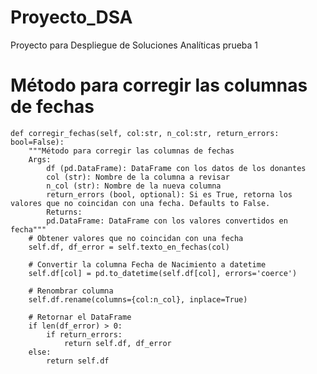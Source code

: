 # Proyecto_DSA
Proyecto para Despliegue de Soluciones Analíticas
prueba 1 
  # Método para corregir las columnas de fechas
    def corregir_fechas(self, col:str, n_col:str, return_errors: bool=False):
        """Método para corregir las columnas de fechas
        Args:
            df (pd.DataFrame): DataFrame con los datos de los donantes
            col (str): Nombre de la columna a revisar
            n_col (str): Nombre de la nueva columna
            return_errors (bool, optional): Si es True, retorna los valores que no coincidan con una fecha. Defaults to False.
            Returns:
            pd.DataFrame: DataFrame con los valores convertidos en fecha"""
        # Obtener valores que no coincidan con una fecha
        self.df, df_error = self.texto_en_fechas(col)

        # Convertir la columna Fecha de Nacimiento a datetime
        self.df[col] = pd.to_datetime(self.df[col], errors='coerce')

        # Renombrar columna
        self.df.rename(columns={col:n_col}, inplace=True)

        # Retornar el DataFrame
        if len(df_error) > 0:
            if return_errors:
                return self.df, df_error
        else:
            return self.df